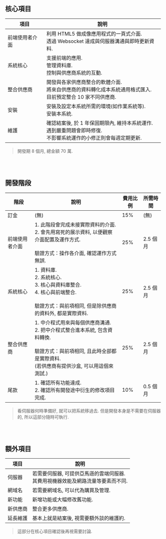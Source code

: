 
## 核心項目

|項目|說明|
|---|---|
|前端使用者介面|利用 HTML5 做成像應用程式的一頁式介面. <br />透過 Websocket 達成與伺服器溝通與即時更新資料.|
|系統核心|支援前端的應用. <br />管理資料庫. <br />控制與供應商系統的互動.|
|整合供應商|開發與各家供應商整合的軟體介面. <br />將來自供應商的資料轉化成本系統通用格式匯入. <br />目前預定整合 10 家不同供應商. |
|安裝|安裝及設定本系統所需的環境(如作業系統等). <br />安裝本系統.|
|維護|確認結案後, 於 1 年保固期限內, 維持本系統運作. <br />遇到嚴重問題會即時修復. <br />不影響系統運作的小修正則會每週定期更新.|


> 開發期 8 個月, 總金額 70 萬.

<br /><br />


## 開發階段

|階段|說明|費用比例|所需時間|
|---|---|---|---|
|訂金|(無)|15%|(無)|
|前端使用者介面|1. 此階段會完成未接實際資料的介面. <br />2. 會先用寫死的展示資料, 以便觀察介面配置及運作方式. <br /><br />驗證方式：操作各介面, 確認運作方式無誤.|25%|2.5 個月|
|系統核心|1. 資料庫. <br />2. 系統核心. <br />3. 核心與資料庫整合. <br />4. 核心與前端整合. <br /><br />驗證方式：與前項相同, 但是除供應商的資料外, 都是實際資料.|25%|2.5 個月|
|整合供應商|1. 中介程式用來與每個供應商溝通. <br />2. 把中介程式整合進本系統, 包含資料轉換. <br /><br />驗證方式：與前項相同, 且此時全部都是實際資料. <br />(若供應商有提供沙盒, 可以用這個來測試.) |25%|2.5 個月|
|尾款|1. 確認所有功能達成. <br />2. 確認所有開發途中衍生的修改項目完成.|10%|0.5 個月|


> 看伺服器何時準備好, 就可以把系統移過去. 但是開發本身是不需要在伺服器的, 所以這部分隨時可執行.

<br /><br />


## 額外項目

|項目|說明|
|---|---|
|伺服器|若需要伺服器, 可提供亞馬遜的雲端伺服器. <br />其費用視機器效能及網路流量等要素而不同.|
|網域名|若需要網域名, 可以代為購買及管理.|
|新功能|新增功能或大幅修改舊功能.|
|新供應商|整合更多供應商.|
|延長維護|基本上就是結案後, 視需要額外談的維護約.|

> 這部分在核心項目確認後再視需要討論.

